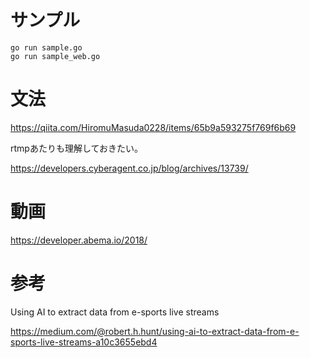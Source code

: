 
# サンプル



```
go run sample.go
go run sample_web.go
```



# 文法

https://qiita.com/HiromuMasuda0228/items/65b9a593275f769f6b69


rtmpあたりも理解しておきたい。

https://developers.cyberagent.co.jp/blog/archives/13739/

# 動画

https://developer.abema.io/2018/


# 参考

Using AI to extract data from e-sports live streams

https://medium.com/@robert.h.hunt/using-ai-to-extract-data-from-e-sports-live-streams-a10c3655ebd4

